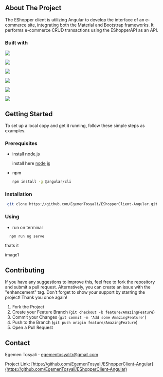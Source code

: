 ## About The Project
The EShopper client is utilizing Angular to develop the interface of
an e-commerce site, integrating both the Material and Bootstrap
frameworks. It performs e-commerce CRUD transactions using the EShopperAPI as an API.

### Built with
 ![](https://img.shields.io/badge/angular-%23DD0031.svg?style=for-the-badge&logo=angular&logoColor=white) 

 ![](https://img.shields.io/badge/javascript-%23323330.svg?style=for-the-badge&logo=javascript&logoColor=%23F7DF1E)

![](https://img.shields.io/badge/bootstrap-%238511FA.svg?style=for-the-badge&logo=bootstrap&logoColor=white)

![](https://img.shields.io/badge/jquery-%230769AD.svg?style=for-the-badge&logo=jquery&logoColor=white)

![](https://img.shields.io/badge/NPM-%23CB3837.svg?style=for-the-badge&logo=npm&logoColor=white)

![](https://img.shields.io/badge/rxjs-%23B7178C.svg?style=for-the-badge&logo=reactivex&logoColor=white)

## Getting Started
To set up a local copy and get it running, follow these simple steps as examples.

### Prerequisites
* install node.js

    install here [node js](https://nodejs.org/en/download)

* npm
  ```sh
  npm install -g @angular/cli
  ```

### Installation
   ```sh
    git clone https://github.com/EgemenTosyali/EShopperClient-Angular.git
   ```

### Using
  * run on terminal
  ```sh
    npm run ng serve
  ```
  thats it

  image1


## Contributing
If you have any suggestions to improve this, feel free to fork the repository and submit a pull request. Alternatively, you can create an issue with the "enhancement" tag. Don't forget to show your support by starring the project! Thank you once again!

1. Fork the Project
2. Create your Feature Branch (`git checkout -b feature/AmazingFeature`)
3. Commit your Changes (`git commit -m 'Add some AmazingFeature'`)
4. Push to the Branch (`git push origin feature/AmazingFeature`)
5. Open a Pull Request

## Contact

Egemen Tosyali - egementosyalitr@gmail.com

Project Link: [https://github.com/EgemenTosyali/EShopperClient-Angular](https://github.com/EgemenTosyali/EShopperClient-Angular)

